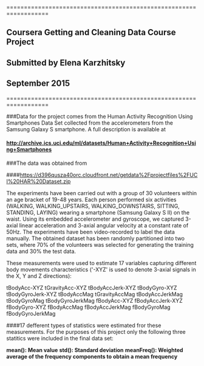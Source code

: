 ==================================================================
##	Coursera Getting and Cleaning Data Course Project
##	Submitted by Elena Karzhitsky
##	September 2015
==================================================================

###Data for the project comes from the Human Activity Recognition Using Smartphones Data Set collected from the accelerometers from the Samsung Galaxy S smartphone. A full description is available at

#### http://archive.ics.uci.edu/ml/datasets/Human+Activity+Recognition+Using+Smartphones

###The data was obtained from

####https://d396qusza40orc.cloudfront.net/getdata%2Fprojectfiles%2FUCI%20HAR%20Dataset.zip

The experiments have been carried out with a group of 30 volunteers within an age bracket of 19-48 years. Each person performed six activities (WALKING, WALKING_UPSTAIRS, WALKING_DOWNSTAIRS, SITTING, STANDING, LAYING) wearing a smartphone (Samsung Galaxy S II) on the waist. Using its embedded accelerometer and gyroscope, we captured 3-axial linear acceleration and 3-axial angular velocity at a constant rate of 50Hz. The experiments have been video-recorded to label the data manually. The obtained dataset has been randomly partitioned into two sets, where 70% of the volunteers was selected for generating the training data and 30% the test data.

These measurements were used to estimate 17 variables capturing different body movements characteristics ('-XYZ' is used to denote 3-axial signals in the X, Y and Z directions):

tBodyAcc-XYZ
tGravityAcc-XYZ
tBodyAccJerk-XYZ
tBodyGyro-XYZ
tBodyGyroJerk-XYZ
tBodyAccMag
tGravityAccMag
tBodyAccJerkMag
tBodyGyroMag
tBodyGyroJerkMag
fBodyAcc-XYZ
fBodyAccJerk-XYZ
fBodyGyro-XYZ
fBodyAccMag
fBodyAccJerkMag
fBodyGyroMag
fBodyGyroJerkMag

####17 defferent types of statistics were estimated fror these measurements.  For the purposes of this project only the following three statitics were included in the final data set:

**mean(): Mean value**
**std(): Standard deviation**
**meanFreq(): Weighted average of the frequency components to obtain a mean frequency**
